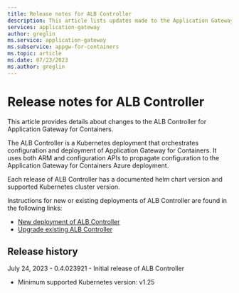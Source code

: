 ```yaml
---
title: Release notes for ALB Controller
description: This article lists updates made to the Application Gateway for Containers ALB Controller
services: application-gateway
author: greglin
ms.service: application-gateway
ms.subservice: appgw-for-containers
ms.topic: article
ms.date: 07/23/2023
ms.author: greglin
---
```


# Release notes for ALB Controller

This article provides details about changes to the ALB Controller for Application Gateway for Containers.

The ALB Controller is a Kubernetes deployment that orchestrates configuration and deployment of Application Gateway for Containers. It uses both ARM and configuration APIs to propagate configuration to the Application Gateway for Containers Azure deployment.

Each release of ALB Controller has a documented helm chart version and supported Kubernetes cluster version.

Instructions for new or existing deployments of ALB Controller are found in the following links:
- [New deployment of ALB Controller](quickstart-deploy-application-gateway-for-containers-alb-controller.md#for-new-deployments)
- [Upgrade existing ALB Controller](quickstart-deploy-application-gateway-for-containers-alb-controller.md#for-existing-deployments)

## Release history

July 24, 2023 - 0.4.023921 - Initial release of ALB Controller
* Minimum supported Kubernetes version: v1.25
